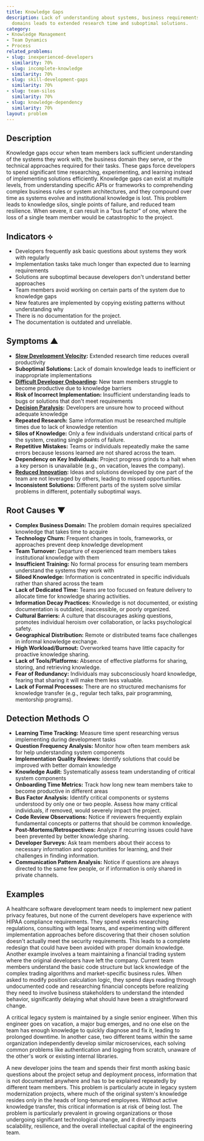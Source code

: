 ```yaml
---
title: Knowledge Gaps
description: Lack of understanding about systems, business requirements, or technical
  domains leads to extended research time and suboptimal solutions.
category:
- Knowledge Management
- Team Dynamics
- Process
related_problems:
- slug: inexperienced-developers
  similarity: 70%
- slug: incomplete-knowledge
  similarity: 70%
- slug: skill-development-gaps
  similarity: 70%
- slug: team-silos
  similarity: 70%
- slug: knowledge-dependency
  similarity: 70%
layout: problem
---
```


## Description

Knowledge gaps occur when team members lack sufficient understanding of the systems they work with, the business domain they serve, or the technical approaches required for their tasks. These gaps force developers to spend significant time researching, experimenting, and learning instead of implementing solutions efficiently. Knowledge gaps can exist at multiple levels, from understanding specific APIs or frameworks to comprehending complex business rules or system architectures, and they compound over time as systems evolve and institutional knowledge is lost. This problem leads to knowledge silos, single points of failure, and reduced team resilience. When severe, it can result in a "bus factor" of one, where the loss of a single team member would be catastrophic to the project.

## Indicators ⟡
- Developers frequently ask basic questions about systems they work with regularly
- Implementation tasks take much longer than expected due to learning requirements
- Solutions are suboptimal because developers don't understand better approaches
- Team members avoid working on certain parts of the system due to knowledge gaps
- New features are implemented by copying existing patterns without understanding why
- There is no documentation for the project.
- The documentation is outdated and unreliable.

## Symptoms ▲
- **[Slow Development Velocity](slow-development-velocity.md):** Extended research time reduces overall productivity
- **Suboptimal Solutions:** Lack of domain knowledge leads to inefficient or inappropriate implementations
- **[Difficult Developer Onboarding](difficult-developer-onboarding.md):** New team members struggle to become productive due to knowledge barriers
- **Risk of Incorrect Implementation:** Insufficient understanding leads to bugs or solutions that don't meet requirements
- **[Decision Paralysis](decision-paralysis.md):** Developers are unsure how to proceed without adequate knowledge
- **Repeated Research:** Same information must be researched multiple times due to lack of knowledge retention
- **Silos of Knowledge:** Only a few individuals understand critical parts of the system, creating single points of failure.
- **Repetitive Mistakes:** Teams or individuals repeatedly make the same errors because lessons learned are not shared across the team.
- **Dependency on Key Individuals:** Project progress grinds to a halt when a key person is unavailable (e.g., on vacation, leaves the company).
- **[Reduced Innovation](reduced-innovation.md):** Ideas and solutions developed by one part of the team are not leveraged by others, leading to missed opportunities.
- **Inconsistent Solutions:** Different parts of the system solve similar problems in different, potentially suboptimal ways.

## Root Causes ▼
- **Complex Business Domain:** The problem domain requires specialized knowledge that takes time to acquire
- **Technology Churn:** Frequent changes in tools, frameworks, or approaches prevent deep knowledge development
- **Team Turnover:** Departure of experienced team members takes institutional knowledge with them
- **Insufficient Training:** No formal process for ensuring team members understand the systems they work with
- **Siloed Knowledge:** Information is concentrated in specific individuals rather than shared across the team
- **Lack of Dedicated Time:** Teams are too focused on feature delivery to allocate time for knowledge sharing activities.
- **Information Decay Practices:** Knowledge is not documented, or existing documentation is outdated, inaccessible, or poorly organized.
- **Cultural Barriers:** A culture that discourages asking questions, promotes individual heroism over collaboration, or lacks psychological safety.
- **Geographical Distribution:** Remote or distributed teams face challenges in informal knowledge exchange.
- **High Workload/Burnout:** Overworked teams have little capacity for proactive knowledge sharing.
- **Lack of Tools/Platforms:** Absence of effective platforms for sharing, storing, and retrieving knowledge.
- **Fear of Redundancy:** Individuals may subconsciously hoard knowledge, fearing that sharing it will make them less valuable.
- **Lack of Formal Processes:** There are no structured mechanisms for knowledge transfer (e.g., regular tech talks, pair programming, mentorship programs).

## Detection Methods ○
- **Learning Time Tracking:** Measure time spent researching versus implementing during development tasks
- **Question Frequency Analysis:** Monitor how often team members ask for help understanding system components
- **Implementation Quality Reviews:** Identify solutions that could be improved with better domain knowledge
- **Knowledge Audit:** Systematically assess team understanding of critical system components
- **Onboarding Time Metrics:** Track how long new team members take to become productive in different areas
- **Bus Factor Analysis:** Identify critical components or systems understood by only one or two people. Assess how many critical individuals, if removed, would severely impact the project.
- **Code Review Observations:** Notice if reviewers frequently explain fundamental concepts or patterns that should be common knowledge.
- **Post-Mortems/Retrospectives:** Analyze if recurring issues could have been prevented by better knowledge sharing.
- **Developer Surveys:** Ask team members about their access to necessary information and opportunities for learning, and their challenges in finding information.
- **Communication Pattern Analysis:** Notice if questions are always directed to the same few people, or if information is only shared in private channels.

## Examples

A healthcare software development team needs to implement new patient privacy features, but none of the current developers have experience with HIPAA compliance requirements. They spend weeks researching regulations, consulting with legal teams, and experimenting with different implementation approaches before discovering that their chosen solution doesn't actually meet the security requirements. This leads to a complete redesign that could have been avoided with proper domain knowledge. Another example involves a team maintaining a financial trading system where the original developers have left the company. Current team members understand the basic code structure but lack knowledge of the complex trading algorithms and market-specific business rules. When asked to modify position calculation logic, they spend days reading through undocumented code and researching financial concepts before realizing they need to involve business stakeholders to understand the intended behavior, significantly delaying what should have been a straightforward change.

A critical legacy system is maintained by a single senior engineer. When this engineer goes on vacation, a major bug emerges, and no one else on the team has enough knowledge to quickly diagnose and fix it, leading to prolonged downtime. In another case, two different teams within the same organization independently develop similar microservices, each solving common problems like authentication and logging from scratch, unaware of the other's work or existing internal libraries. 

A new developer joins the team and spends their first month asking basic questions about the project setup and deployment process, information that is not documented anywhere and has to be explained repeatedly by different team members. This problem is particularly acute in legacy system modernization projects, where much of the original system's knowledge resides only in the heads of long-tenured employees. Without active knowledge transfer, this critical information is at risk of being lost. The problem is particularly prevalent in growing organizations or those undergoing significant technological change, and it directly impacts scalability, resilience, and the overall intellectual capital of the engineering team.